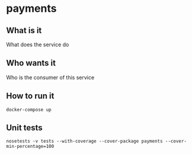 # payments

## What is it
What does the service do
## Who wants it
Who is the consumer of this service
## How to run it
`docker-compose up`

## Unit tests 

`nosetests -v tests --with-coverage --cover-package payments --cover-min-percentage=100`